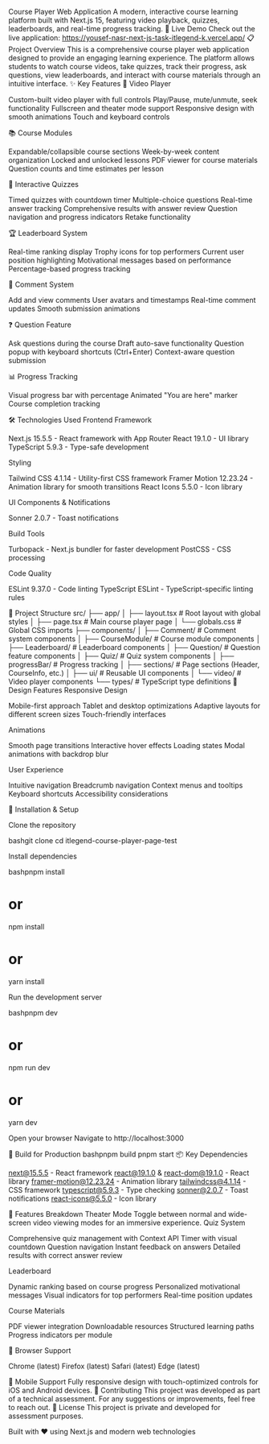 Course Player Web Application
A modern, interactive course learning platform built with Next.js 15, featuring video playback, quizzes, leaderboards, and real-time progress tracking.
🚀 Live Demo
Check out the live application: https://yousef-nasr-next-js-task-itlegend-k.vercel.app/
📋 Project Overview
This is a comprehensive course player web application designed to provide an engaging learning experience. The platform allows students to watch course videos, take quizzes, track their progress, ask questions, view leaderboards, and interact with course materials through an intuitive interface.
✨ Key Features
🎥 Video Player

Custom-built video player with full controls
Play/Pause, mute/unmute, seek functionality
Fullscreen and theater mode support
Responsive design with smooth animations
Touch and keyboard controls

📚 Course Modules

Expandable/collapsible course sections
Week-by-week content organization
Locked and unlocked lessons
PDF viewer for course materials
Question counts and time estimates per lesson

🎯 Interactive Quizzes

Timed quizzes with countdown timer
Multiple-choice questions
Real-time answer tracking
Comprehensive results with answer review
Question navigation and progress indicators
Retake functionality

🏆 Leaderboard System

Real-time ranking display
Trophy icons for top performers
Current user position highlighting
Motivational messages based on performance
Percentage-based progress tracking

💬 Comment System

Add and view comments
User avatars and timestamps
Real-time comment updates
Smooth submission animations

❓ Question Feature

Ask questions during the course
Draft auto-save functionality
Question popup with keyboard shortcuts (Ctrl+Enter)
Context-aware question submission

📊 Progress Tracking

Visual progress bar with percentage
Animated "You are here" marker
Course completion tracking

🛠️ Technologies Used
Frontend Framework

Next.js 15.5.5 - React framework with App Router
React 19.1.0 - UI library
TypeScript 5.9.3 - Type-safe development

Styling

Tailwind CSS 4.1.14 - Utility-first CSS framework
Framer Motion 12.23.24 - Animation library for smooth transitions
React Icons 5.5.0 - Icon library

UI Components & Notifications

Sonner 2.0.7 - Toast notifications

Build Tools

Turbopack - Next.js bundler for faster development
PostCSS - CSS processing

Code Quality

ESLint 9.37.0 - Code linting
TypeScript ESLint - TypeScript-specific linting rules

📁 Project Structure
src/
├── app/
│   ├── layout.tsx          # Root layout with global styles
│   ├── page.tsx            # Main course player page
│   └── globals.css         # Global CSS imports
├── components/
│   ├── Comment/            # Comment system components
│   ├── CourseModule/       # Course module components
│   ├── Leaderboard/        # Leaderboard components
│   ├── Question/           # Question feature components
│   ├── Quiz/               # Quiz system components
│   ├── progressBar/        # Progress tracking
│   ├── sections/           # Page sections (Header, CourseInfo, etc.)
│   ├── ui/                 # Reusable UI components
│   └── video/              # Video player components
└── types/                  # TypeScript type definitions
🎨 Design Features
Responsive Design

Mobile-first approach
Tablet and desktop optimizations
Adaptive layouts for different screen sizes
Touch-friendly interfaces

Animations

Smooth page transitions
Interactive hover effects
Loading states
Modal animations with backdrop blur

User Experience

Intuitive navigation
Breadcrumb navigation
Context menus and tooltips
Keyboard shortcuts
Accessibility considerations

🔧 Installation & Setup

Clone the repository

bashgit clone <repository-url>
cd itlegend-course-player-page-test

Install dependencies

bashpnpm install
# or
npm install
# or
yarn install

Run the development server

bashpnpm dev
# or
npm run dev
# or
yarn dev

Open your browser
Navigate to http://localhost:3000

🚀 Build for Production
bashpnpm build
pnpm start
📦 Key Dependencies

next@15.5.5 - React framework
react@19.1.0 & react-dom@19.1.0 - React library
framer-motion@12.23.24 - Animation library
tailwindcss@4.1.14 - CSS framework
typescript@5.9.3 - Type checking
sonner@2.0.7 - Toast notifications
react-icons@5.5.0 - Icon library

🌟 Features Breakdown
Theater Mode
Toggle between normal and wide-screen video viewing modes for an immersive experience.
Quiz System

Comprehensive quiz management with Context API
Timer with visual countdown
Question navigation
Instant feedback on answers
Detailed results with correct answer review

Leaderboard

Dynamic ranking based on course progress
Personalized motivational messages
Visual indicators for top performers
Real-time position updates

Course Materials

PDF viewer integration
Downloadable resources
Structured learning paths
Progress indicators per module

🔐 Browser Support

Chrome (latest)
Firefox (latest)
Safari (latest)
Edge (latest)

📱 Mobile Support
Fully responsive design with touch-optimized controls for iOS and Android devices.
🤝 Contributing
This project was developed as part of a technical assessment. For any suggestions or improvements, feel free to reach out.
📄 License
This project is private and developed for assessment purposes.

Built with ❤️ using Next.js and modern web technologies
